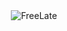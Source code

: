 <div align="center">
  <img src="https://github.com/user-attachments/assets/01978d13-b9e3-49ea-9354-fa7517c98863" alt="FreeLate" />
</div>
